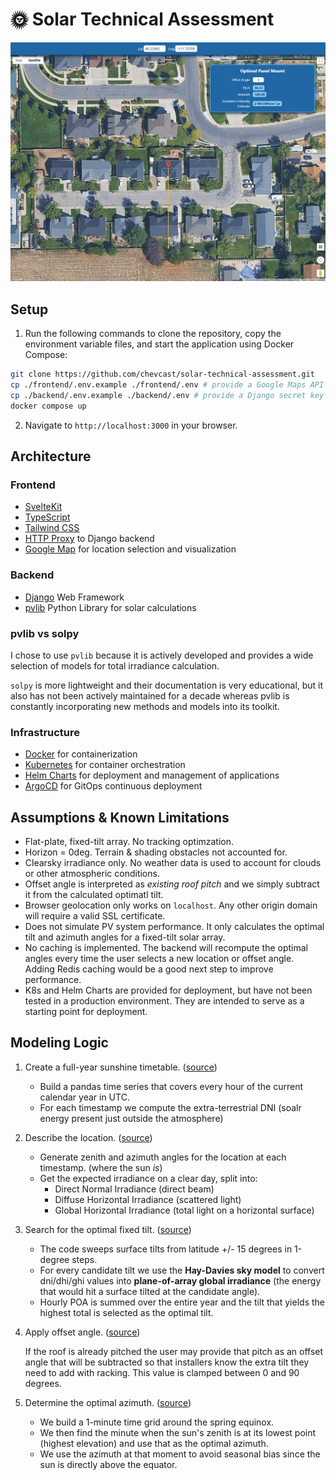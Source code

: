 # 🌞 Solar Technical Assessment

![screenshot](./screenshot.png)

## Setup

1. Run the following commands to clone the repository, copy the environment variable files, and start the application using Docker Compose:

```bash
git clone https://github.com/chevcast/solar-technical-assessment.git
cp ./frontend/.env.example ./frontend/.env # provide a Google Maps API key
cp ./backend/.env.example ./backend/.env # provide a Django secret key and NREL API key.
docker compose up
```

2. Navigate to `http://localhost:3000` in your browser.

## Architecture

### Frontend

- [SvelteKit](https://svelte.dev/)
- [TypeScript](https://www.typescriptlang.org/)
- [Tailwind CSS](https://tailwindcss.com/)
- [HTTP Proxy](https://github.com/http-party/node-http-proxy) to Django backend
- [Google Map](https://developers.google.com/maps) for location selection and visualization

### Backend

- [Django](https://www.djangoproject.com/) Web Framework
- [pvlib](https://pvlib-python.readthedocs.io/) Python Library for solar calculations

### pvlib vs solpy

I chose to use `pvlib` because it is actively developed and provides a wide selection of models for total irradiance calculation.

`solpy` is more lightweight and their documentation is very educational, but it also has not been actively maintained for a decade whereas pvlib is constantly incorporating new methods and models into its toolkit.

### Infrastructure

- [Docker](https://www.docker.com/) for containerization
- [Kubernetes](https://kubernetes.io/) for container orchestration
- [Helm Charts](https://helm.sh/) for deployment and management of applications
- [ArgoCD](https://argo-cd.readthedocs.io/) for GitOps continuous deployment

## Assumptions & Known Limitations

- Flat-plate, fixed-tilt array. No tracking optimzation.
- Horizon = 0deg. Terrain & shading obstacles not accounted for.
- Clearsky irradiance only. No weather data is used to account for clouds or other atmospheric conditions.
- Offset angle is interpreted as *existing roof pitch* and we simply subtract it from the calculated optimatl tilt.
- Browser geolocation only works on `localhost`. Any other origin domain will require a valid SSL certificate.
- Does not simulate PV system performance. It only calculates the optimal tilt and azimuth angles for a fixed-tilt solar array.
- No caching is implemented. The backend will recompute the optimal angles every time the user selects a new location or offset angle. Adding Redis caching would be a good next step to improve performance.
- K8s and Helm Charts are provided for deployment, but have not been tested in a production environment. They are intended to serve as a starting point for deployment.

## Modeling Logic

1. Create a full-year sunshine timetable. ([source](https://github.com/chevcast/solar-technical-assessment/blob/main/backend/webserver/views.py#L40-L48))

   - Build a pandas time series that covers every hour of the current calendar year in UTC.
   - For each timestamp we compute the extra-terrestrial DNI (soalr energy present just outside the atmosphere)

2. Describe the location. ([source](https://github.com/chevcast/solar-technical-assessment/blob/main/backend/webserver/views.py#L50-L59))

   - Generate zenith and azimuth angles for the location at each timestamp. (where the sun *is*)
   - Get the expected irradiance on a clear day, split into:
      - Direct Normal Irradiance (direct beam)
      - Diffuse Horizontal Irradiance (scattered light)
      - Global Horizontal Irradiance (total light on a horizontal surface)

3. Search for the optimal fixed tilt. ([source](https://github.com/chevcast/solar-technical-assessment/blob/main/backend/webserver/views.py#L61-L81))

   - The code sweeps surface tilts from latitude +/- 15 degrees in 1-degree steps.
   - For every candidate tilt we use the **Hay-Davies sky model** to convert dni/dhi/ghi values into **plane-of-array global irradiance** (the energy that would hit a surface tilted at the candidate angle).
   - Hourly POA is summed over the entire year and the tilt that yields the highest total is selected as the optimal tilt.

4. Apply offset angle. ([source](https://github.com/chevcast/solar-technical-assessment/blob/main/backend/webserver/views.py#L83-L84))

   If the roof is already pitched the user may provide that pitch as an offset angle that will be subtracted so that installers know the extra tilt they need to add with racking. This value is clamped between 0 and 90 degrees.

5. Determine the optimal azimuth. ([source](https://github.com/chevcast/solar-technical-assessment/blob/main/backend/webserver/views.py#L86-L97))

   - We build a 1-minute time grid around the spring equinox.
   - We then find the minute when the sun's zenith is at its lowest point (highest elevation) and use that as the optimal azimuth.
   - We use the azimuth at that moment to avoid seasonal bias since the sun is directly above the equator.
